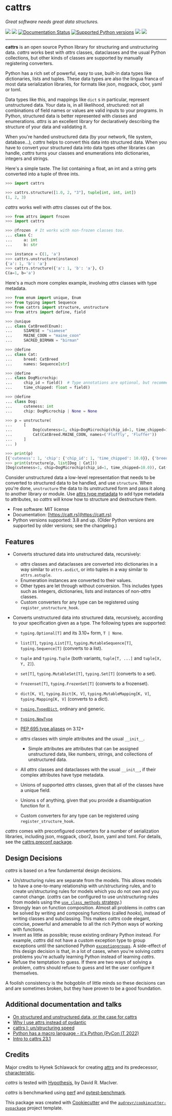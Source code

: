 # cattrs

<p>
  <em>Great software needs great data structures.</em>
</p>

<a href="https://pypi.python.org/pypi/cattrs"><img src="https://img.shields.io/pypi/v/cattrs.svg"/></a>
<a href="https://github.com/python-attrs/cattrs/actions?workflow=CI"><img src="https://github.com/python-attrs/cattrs/workflows/CI/badge.svg"/></a>
<a href="https://catt.rs/en/latest/?badge=latest"><img src="https://readthedocs.org/projects/cattrs/badge/?version=latest" alt="Documentation Status"/></a>
<a href="https://github.com/python-attrs/cattrs"><img src="https://img.shields.io/pypi/pyversions/cattrs.svg" alt="Supported Python versions"/></a>
<a href="https://github.com/python-attrs/cattrs/actions/workflows/main.yml"><img src="https://img.shields.io/endpoint?url=https://gist.githubusercontent.com/Tinche/22405310d6a663164d894a2beab4d44d/raw/covbadge.json"/></a>
<a href="https://github.com/psf/black"><img src="https://img.shields.io/badge/code%20style-black-000000.svg"/></a>

---

**cattrs** is an open source Python library for structuring and unstructuring data.
_cattrs_ works best with _attrs_ classes, dataclasses and the usual Python collections, but other kinds of classes are supported by manually registering converters.

Python has a rich set of powerful, easy to use, built-in data types like dictionaries, lists and tuples.
These data types are also the lingua franca of most data serialization libraries, for formats like json, msgpack, cbor, yaml or toml.

Data types like this, and mappings like `dict` s in particular, represent unstructured data.
Your data is, in all likelihood, structured: not all combinations of field names or values are valid inputs to your programs.
In Python, structured data is better represented with classes and enumerations.
_attrs_ is an excellent library for declaratively describing the structure of your data and validating it.

When you're handed unstructured data (by your network, file system, database...), _cattrs_ helps to convert this data into structured data.
When you have to convert your structured data into data types other libraries can handle, _cattrs_ turns your classes and enumerations into dictionaries, integers and strings.

Here's a simple taste. The list containing a float, an int and a string gets converted into a tuple of three ints.

```python
>>> import cattrs

>>> cattrs.structure([1.0, 2, "3"], tuple[int, int, int])
(1, 2, 3)
```

_cattrs_ works well with _attrs_ classes out of the box.

```python
>>> from attrs import frozen
>>> import cattrs

>>> @frozen  # It works with non-frozen classes too.
... class C:
...     a: int
...     b: str

>>> instance = C(1, 'a')
>>> cattrs.unstructure(instance)
{'a': 1, 'b': 'a'}
>>> cattrs.structure({'a': 1, 'b': 'a'}, C)
C(a=1, b='a')
```

Here's a much more complex example, involving _attrs_ classes with type metadata.

```python
>>> from enum import unique, Enum
>>> from typing import Sequence
>>> from cattrs import structure, unstructure
>>> from attrs import define, field

>>> @unique
... class CatBreed(Enum):
...     SIAMESE = "siamese"
...     MAINE_COON = "maine_coon"
...     SACRED_BIRMAN = "birman"

>>> @define
... class Cat:
...     breed: CatBreed
...     names: Sequence[str]

>>> @define
... class DogMicrochip:
...     chip_id = field()  # Type annotations are optional, but recommended
...     time_chipped: float = field()

>>> @define
... class Dog:
...     cuteness: int
...     chip: DogMicrochip | None = None

>>> p = unstructure(
...     [
...         Dog(cuteness=1, chip=DogMicrochip(chip_id=1, time_chipped=10.0)),
...         Cat(CatBreed.MAINE_COON, names=('Fluffly', 'Fluffer'))
...     ]
... )

>>> print(p)
[{'cuteness': 1, 'chip': {'chip_id': 1, 'time_chipped': 10.0}}, {'breed': 'maine_coon', 'names': ('Fluffly', 'Fluffer')}]
>>> print(structure(p, list[Dog | Cat]))
[Dog(cuteness=1, chip=DogMicrochip(chip_id=1, time_chipped=10.0)), Cat(breed=<CatBreed.MAINE_COON: 'maine_coon'>, names=['Fluffly', 'Fluffer'])]
```

Consider unstructured data a low-level representation that needs to be converted to structured data to be handled, and use `structure`.
When you're done, `unstructure` the data to its unstructured form and pass it along to another library or module.
Use [attrs type metadata](http://attrs.readthedocs.io/en/stable/examples.html#types) to add type metadata to attributes, so _cattrs_ will know how to structure and destructure them.

- Free software: MIT license
- Documentation: [https://catt.rs](https://catt.rs)
- Python versions supported: 3.8 and up. (Older Python versions are supported by older versions; see the changelog.)

## Features

- Converts structured data into unstructured data, recursively:

  - _attrs_ classes and dataclasses are converted into dictionaries in a way similar to `attrs.asdict`, or into tuples in a way similar to `attrs.astuple`.
  - Enumeration instances are converted to their values.
  - Other types are let through without conversion. This includes types such as integers, dictionaries, lists and instances of non-_attrs_ classes.
  - Custom converters for any type can be registered using `register_unstructure_hook`.

- Converts unstructured data into structured data, recursively, according to your specification given as a type.
  The following types are supported:

  - `typing.Optional[T]` and its 3.10+ form, `T | None`.
  - `list[T]`, `typing.List[T]`, `typing.MutableSequence[T]`, `typing.Sequence[T]` (converts to a list).
  - `tuple` and `typing.Tuple` (both variants, `tuple[T, ...]` and `tuple[X, Y, Z]`).
  - `set[T]`, `typing.MutableSet[T]`, `typing.Set[T]` (converts to a set).
  - `frozenset[T]`, `typing.FrozenSet[T]` (converts to a frozenset).
  - `dict[K, V]`, `typing.Dict[K, V]`, `typing.MutableMapping[K, V]`, `typing.Mapping[K, V]` (converts to a dict).
  - [`typing.TypedDict`](https://docs.python.org/3/library/typing.html#typing.TypedDict), ordinary and generic.
  - [`typing.NewType`](https://docs.python.org/3/library/typing.html#newtype)
  - [PEP 695 type aliases](https://docs.python.org/3/library/typing.html#type-aliases) on 3.12+
  - _attrs_ classes with simple attributes and the usual `__init__`.

    - Simple attributes are attributes that can be assigned unstructured data,
      like numbers, strings, and collections of unstructured data.

  - All _attrs_ classes and dataclasses with the usual `__init__`, if their complex attributes have type metadata.
  - Unions of supported _attrs_ classes, given that all of the classes have a unique field.
  - Unions s of anything, given that you provide a disambiguation function for it.
  - Custom converters for any type can be registered using `register_structure_hook`.

_cattrs_ comes with preconfigured converters for a number of serialization libraries, including json, msgpack, cbor2, bson, yaml and toml.
For details, see the [cattrs.preconf package](https://catt.rs/en/stable/preconf.html).

## Design Decisions

_cattrs_ is based on a few fundamental design decisions.

- Un/structuring rules are separate from the models.
  This allows models to have a one-to-many relationship with un/structuring rules, and to create un/structuring rules for models which you do not own and you cannot change.
  (_cattrs_ can be configured to use un/structuring rules from models using the [`use_class_methods` strategy](https://catt.rs/en/latest/strategies.html#using-class-specific-structure-and-unstructure-methods).)
- Strongly lean on function composition.
  Almost all problems in _cattrs_ can be solved by writing and composing functions (called _hooks_), instead of writing classes and subclassing.
  This makes _cattrs_ code elegant, concise, powerful and amenable to all the rich Python ways of working with functions.
- Invent as little as possible; reuse existing ordinary Python instead.
  For example, _cattrs_ did not have a custom exception type to group exceptions until the sanctioned Python [`exceptiongroups`](https://docs.python.org/3/library/exceptions.html#ExceptionGroup).
  A side-effect of this design decision is that, in a lot of cases, when you're solving _cattrs_ problems you're actually learning Python instead of learning _cattrs_.
- Refuse the temptation to guess.
  If there are two ways of solving a problem, _cattrs_ should refuse to guess and let the user configure it themselves.

A foolish consistency is the hobgoblin of little minds so these decisions can and are sometimes broken, but they have proven to be a good foundation.

## Additional documentation and talks

- [On structured and unstructured data, or the case for cattrs](https://threeofwands.com/on-structured-and-unstructured-data-or-the-case-for-cattrs/)
- [Why I use attrs instead of pydantic](https://threeofwands.com/why-i-use-attrs-instead-of-pydantic/)
- [cattrs I: un/structuring speed](https://threeofwands.com/why-cattrs-is-so-fast/)
- [Python has a macro language - it's Python (PyCon IT 2022)](https://www.youtube.com/watch?v=UYRSixikUTo)
- [Intro to cattrs 23.1](https://threeofwands.com/intro-to-cattrs-23-1-0/)

## Credits

Major credits to Hynek Schlawack for creating [attrs](https://attrs.org) and its predecessor, [characteristic](https://github.com/hynek/characteristic).

_cattrs_ is tested with [Hypothesis](http://hypothesis.readthedocs.io/en/latest/), by David R. MacIver.

_cattrs_ is benchmarked using [perf](https://github.com/haypo/perf) and [pytest-benchmark](https://pytest-benchmark.readthedocs.io/en/latest/index.html).

This package was created with [Cookiecutter](https://github.com/audreyr/cookiecutter) and the [`audreyr/cookiecutter-pypackage`](https://github.com/audreyr/cookiecutter-pypackage) project template.
